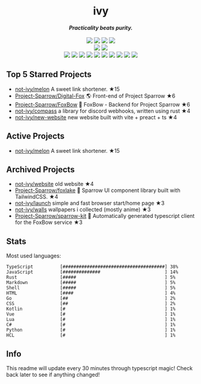 <!-- deno-fmt-ignore-file -->
<h1 align="center">ivy</h1>
<div align="center">
  <b><i>Practicality beats purity.</i></b>
  <br />
  <br />
  <img src="https://img.shields.io/badge/-Vim-%23ffcee0?logo=Vim&labelColor=4c566a" />
  <img src="https://img.shields.io/badge/-CLion-%23ffc9e5?logo=CLion&labelColor=4c566a" />
  <img src="https://img.shields.io/badge/-IntellJ IDEA-%23ffbeef?logo=IntelliJIDEA&labelColor=4c566a" />
  <img src="https://img.shields.io/badge/-Visual Studio Code-%23f4d3d5?logo=VisualStudioCode&labelColor=4c566a" />
  <br />
  <img src="https://img.shields.io/badge/-macOS-%23e9d3d0?logo=macOS&labelColor=4c566a" />
  <img src="https://img.shields.io/badge/-Linux-%23ffb4ed?logo=Linux&labelColor=4c566a" />
  <br />
<img src="https://img.shields.io/badge/-TypeScript-fae1dd" />
<img src="https://img.shields.io/badge/-Go-ffe5d9" />
<img src="https://img.shields.io/badge/-Rust-d8e2dc" />
<img src="https://img.shields.io/badge/-JavaScript-e8e8e4" />
<img src="https://img.shields.io/badge/-other-ece4db" />
<img src="https://img.shields.io/badge/-Markdown-f8edeb" />
<img src="https://img.shields.io/badge/-Shell-ffd7ba" />
<img src="https://img.shields.io/badge/-Kotlin-fcd5ce" />
<img src="https://img.shields.io/badge/-Vue-fec89a" />
<img src="https://img.shields.io/badge/-HTML-fec5bb" />
  <br />
</div>

## Top 5 Starred Projects

- [not-ivy/melon](https://github.com/not-ivy/melon) A sweet link shortener. ★15
- [Project-Sparrow/Digital-Fox](https://github.com/Project-Sparrow/Digital-Fox) 🌎 Front-end of Project Sparrow ★6
- [Project-Sparrow/FoxBow](https://github.com/Project-Sparrow/FoxBow) 🏹 FoxBow - Backend for Project Sparrow ★6
- [not-ivy/compass](https://github.com/not-ivy/compass) a library for discord webhooks, written using rust ★4
- [not-ivy/new-website](https://github.com/not-ivy/new-website) new website built with vite + preact + ts ★4

## Active Projects

- [not-ivy/melon](https://github.com/not-ivy/melon) A sweet link shortener. ★15

## Archived Projects

- [not-ivy/website](https://github.com/not-ivy/website) old website ★4
- [Project-Sparrow/foxlake](https://github.com/Project-Sparrow/foxlake) 🍰 Sparrow UI component library built with TailwindCSS. ★4
- [not-ivy/launch](https://github.com/not-ivy/launch) simple and fast browser start/home page ★3
- [not-ivy/walls](https://github.com/not-ivy/walls) wallpapers i collected (mostly anime) ★3
- [Project-Sparrow/sparrow-kit](https://github.com/Project-Sparrow/sparrow-kit) 🤖 Automatically generated typescript client for the FoxBow service ★3

## Stats

Most used languages:
```
TypeScript          [######################################] 38%
JavaScript          [##############                        ] 14%
Rust                [#####                                 ] 5%
Markdown            [#####                                 ] 5%
Shell               [#####                                 ] 5%
HTML                [####                                  ] 4%
Go                  [##                                    ] 2%
CSS                 [##                                    ] 2%
Kotlin              [#                                     ] 1%
Vue                 [#                                     ] 1%
Lua                 [#                                     ] 1%
C#                  [#                                     ] 1%
Python              [#                                     ] 1%
HCL                 [#                                     ] 1%
```

## Info

This readme will update every 30 minutes through typescript magic! Check back later to see if anything changed!
